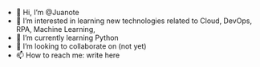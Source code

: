- 👋 Hi, I’m @Juanote
- 👀 I’m interested in learning new technologies related to Cloud, DevOps, RPA, Machine Learning, 
- 🌱 I’m currently learning Python
- 💞️ I’m looking to collaborate on (not yet)
- 📫 How to reach me: write here

<!---
Juanote/Juanote is a ✨ special ✨ repository because its `README.md` (this file) appears on your GitHub profile.
You can click the Preview link to take a look at your changes.
--->
